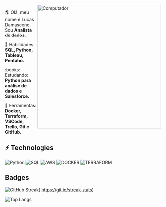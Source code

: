 <img src="https://raw.githubusercontent.com/MicaelliMedeiros/micaellimedeiros/master/image/computer-illustration.png" min-width="400px" max-width="400px" width="400px" align="right" alt="Computador">

<p align="left"> 
  🌎 Olá, meu nome é Lucas Damasceno. Sou <strong>Analista de dados</strong>.
</p>

<p align="left">
  🦄 Habilidades: <strong>SQL, Python, Tableau, Pentaho.</strong>
</p>

<p align="left">
 :books: Estudando: <strong>Python para análise de dados e Salesforce.</strong>
</p>

<p align="left">
  💼 Ferramentas: <strong>Docker, Terraform, VSCode, Trello, Git e GitHub.</strong>
</p>


## ⚡ Technologies

![Python](https://img.shields.io/badge/Python-14354C?style=for-the-badge&logo=python&logoColor=white)
![SQL](https://img.shields.io/badge/Microsoft_SQL_Server-CC2927?style=for-the-badge&logo=microsoft-sql-server&logoColor=white)
![AWS](https://img.shields.io/badge/Amazon_AWS-232F3E?style=for-the-badge&logo=amazon-aws&logoColor=white)
![DOCKER](https://img.shields.io/badge/Docker-2496ED?style=for-the-badge&logo=docker&logoColor=white)
![TERRAFORM](https://img.shields.io/badge/Terraform-7B42BC?style=for-the-badge&logo=terraform&logoColor=white)


## Badges

![GitHub Streak](https://streak-stats.demolab.com/?user=LucasDamascenoo&theme=dark)](https://git.io/streak-stats)
  
![Top Langs](https://github-readme-stats.vercel.app/api/top-langs/?username=LucasDamascenoo&layout=compact&theme=vue-dark&langs_count=4)


